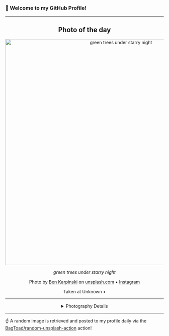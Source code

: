 ### 👋 Welcome to my GitHub Profile!

----
<div align="center">

## Photo of the day
  
  <a href="https://unsplash.com/photos/green-trees-under-starry-night-W8UNkqKQwsI"><img width="720" src="https://images.unsplash.com/photo-1629233798038-2ae5b2e96d91?crop=entropy&cs=tinysrgb&fit=max&fm=jpg&ixid=M3w1OTQ0OTd8MHwxfHJhbmRvbXx8fHx8fHx8fDE3NTEyNjM4OTd8&ixlib=rb-4.1.0&q=80&w=1080" alt="green trees under starry night"></a>
  
  <em>green trees under starry night</em>
  
  <em></em>

  Photo by [Ben Karpinski](null) on [unsplash.com](https://unsplash.com/) • [Instagram](https://instagram.com/benkarpinski)
  
  Taken at Unknown • 
  
  ---
  
<details>
<summary>Photography Details</summary>
  
| Parameter     | Value |
| ------------- | ----- |
| Camera Model  | NIKON D850 |
| Exposure Time | 25 |
| Aperture      | 2.8 |
| Focal Length  | 14.0 |
| ISO           | 3200 |
| Location      | Unknown (null) |
| Coordinates   | Latitude null, Longitude null |

</details>

</div>

----

☝️ A random image is retrieved and posted to my profile daily via the [BagToad/random-unsplash-action](https://github.com/BagToad/random-unsplash-action) action!

